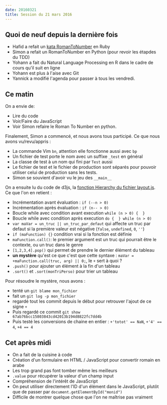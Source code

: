 ```yaml
---
date: 20160321
title: Session du 21 mars 2016
---
```


## Quoi de neuf depuis la dernière fois

- Hafid a refait un [kata RomanToNumber](http://codingdojo.org/kata/RomanNumerals/) en Ruby
- Simon a refait un RomanToNumber en Python (pour revoir les étapdes du TDD)
- Yohann a fait du Natural Language Processing en R dans le cadre de cours qu'il suit en ligne
- Yohann est plus à l'aise avec Git
- Yannick a modifié l'agenda pour passer à tous les vendredi.

## Ce matin 

On a envie de: 
- Lire du code
- Voir/Faire du JavaScript
- Voir Simon refaire le Roman To Number en python.

Finalement, Simon a commencé, et nous avons tous participé. Ce que nous avons vu/revu/appris : 

- La commande Vim `bn`, attention elle fonctionne aussi avec `bp`
- Un fichier de test porte le nom avec un suffixe `_test` en général
- La classe de test à un nom qui fini par `Test` aussi
- Le fichier de test et le fichier de production sont séparés pour pouvoir utiliser celui de production sans les tests.
- Simon se souvient d'avoir vu le jeu des `__main__`

On a ensuite lu du code de d3js, la [fonction Hierarchy du fichier layout.js](https://github.com/mbostock/d3/blob/6b48969618e7ecea5ce279f1b8ba9555f91b5678/src/layout/hierarchy.js). Ce que l'on en retient :

- Incrémentation avant évaluation : `if (--n > 0)`
- Incrémentation après évaluation : `if (n-- > 0)`
- Boucle while avec condition avant execution `while (n > 0) {  }`
- Boucle while avec condition après execution `do {  } while (n > 0)`
- `var maVar = un_truc || un_truc_par_defaut` qui affecte un truc par defaut si la première valeur est négative (`false`, `undefined`, `0`, `''`)
- `if (maFunction) {}` condition vrai si la fonction est définie
- `maFunction.call()`: le premier argument est un truc qui pourrait être le contexte, ou un truc dans le genre
- `[1,2,3,4].pop()` qui permet de prendre le dernier élément du tableau
- **un mystère** qu'est ce que c'est que cette syntaxe : `maVar = +maFunction.call(truc, arg) || 0;`, le `+` sert à quoi ?
- `.push()` pour ajouter un élément à la fin d'un tableau
- `.sort()` et `.sort(monTriPerso)` pour trier un tableau

Pour résoudre le mystère, nous avons : 

- tenté un `git blame mon_fichier`
- fait un `git log -p mon_fichier` 
- regardé tout les commit depuis le début pour retrouver l'ajout de ce signe `+`
- Puis regardé ce commit `git show 67ab76bcc15803843cd42013b194d8822fc7dd4b`
- Puis testé les conversions de chaine en entier : `+'totot' == NaN`, `+'4' == 4`, `+4 == 4`


## Cet après midi

- On a fait de la cuisine à code
- Création d'un formulaire en HTML / JavaScript pour convertir romain en arabe
- Les trop grand pas font tomber même les meilleurs
- `.value` pour récupérer la valeur d'un champ input
- Compréhension de l'intérêt de JavaScript
- On peut utiliser directement l'ID d'un élément dans le JavaScript, plutôt que de passer par `document.getElementById("monid")`
- Difficile de montrer quelque chose que l'on ne maîtrise pas vraiment


